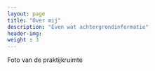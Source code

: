 ```yaml
---
layout: page
title: "Over mij"
description: "Even wat achtergrondinformatie"
header-img: 
weight : 3
---
```








<span class="text-muted">Foto van de praktijkruimte</span>
